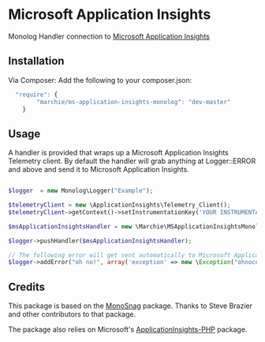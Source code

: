 Microsoft Application Insights
==============================

Monolog Handler connection to [Microsoft Application Insights](http://azure.microsoft.com/en-gb/services/application-insights/)

Installation
------------
Via Composer:
Add the following to your composer.json:
```js
  "require": {
        "marchie/ms-application-insights-monolog": "dev-master"
    }
```

Usage
-----

A handler is provided that wraps up a Microsoft Application Insights Telemetry client. By default the handler will grab anything at
Logger::ERROR and above and send it to Microsoft Application Insights.

```php

$logger  = new Monolog\Logger("Example");

$telemetryClient = new \ApplicationInsights\Telemetry_Client();
$telemetryClient->getContext()->setInstrumentationKey('YOUR INSTRUMENTATION KEY');

$msApplicationInsightsHandler = new \Marchie\MSApplicationInsightsMonolog\MSApplicationInsightsHandler($telemetryClient);

$logger->pushHandler($msApplicationInsightsHandler);

// The following error will get sent automatically to Microsoft Application Insights
$logger->addError("oh no!", array('exception' => new \Exception("ohnoception")));

```

Credits
-------
This package is based on the [MonoSnag](https://github.com/meadsteve/MonoSnag) package.  Thanks to Steve Brazier and other contributors to that package.

The package also relies on Microsoft's [ApplicationInsights-PHP](https://github.com/Microsoft/ApplicationInsights-PHP) package.